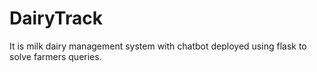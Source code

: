# DairyTrack
It is milk dairy management system with chatbot deployed using flask to solve farmers queries.
